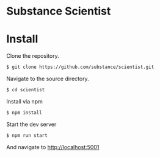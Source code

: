 # Substance Scientist

# Install

Clone the repository.

```bash
$ git clone https://github.com/substance/scientist.git
```

Navigate to the source directory.

```bash
$ cd scientist
```

Install via npm

```bash
$ npm install
```

Start the dev server

```bash
$ npm run start
```

And navigate to [http://localhost:5001](http://localhost:5001)
